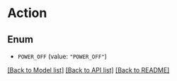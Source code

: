 # Action

## Enum


* `POWER_OFF` (value: `"POWER_OFF"`)


[[Back to Model list]](../README.md#documentation-for-models) [[Back to API list]](../README.md#documentation-for-api-endpoints) [[Back to README]](../README.md)


